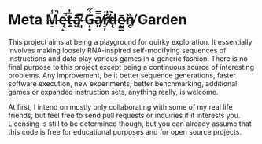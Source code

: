 # Meta ~~M̵̠̾̚ę̶̝̚ṱ̶̅̍a̴̬͊͘ ̷͈͆̈G̵͎͙͗̋a̸͈̿ŕ̸̠͎̎d̵̨̀ḛ̷̳̄n̸̥̏~~ Garden

This project aims at being a playground for quirky exploration.
It essentially involves making loosely RNA-inspired self-modifying sequences of instructions and data play various games in a generic fashion.
There is no final purpose to this project except being a continuous source of interesting problems.
Any improvement, be it better sequence generations, faster software execution, new experiments, better benchmarking, additional games or expanded instruction sets, anything really, is welcome.

At first, I intend on mostly only collaborating with some of my real life friends, but feel free to send pull requests or inquiries if it interests you.
Licensing is still to be determined though, but you can already assume that this code is free for educational purposes and for open source projects.
